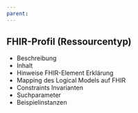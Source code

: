 ```yaml
---
parent: 
---
```

## FHIR-Profil (Ressourcentyp)

* Beschreibung
* Inhalt 
* Hinweise FHIR-Element Erklärung
* Mapping des Logical Models auf FHIR
* Constraints Invarianten
* Suchparameter
* Beispielinstanzen